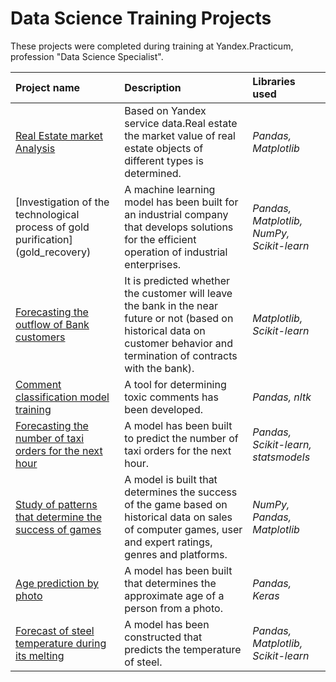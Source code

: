 # Data Science Training Projects

These projects were completed during training at Yandex.Practicum, profession "Data Science Specialist".

| Project name | Description | Libraries used |
| :---------------------- | :---------------------- | :---------------------- |
| [Real Estate market Analysis](real_estate_market_analysis) | Based on Yandex service data.Real estate the market value of real estate objects of different types is determined.| *Pandas, Matplotlib* |
| [Investigation of the technological process of gold purification] (gold_recovery) | A machine learning model has been built for an industrial company that develops solutions for the efficient operation of industrial enterprises.| *Pandas, Matplotlib, NumPy, Scikit-learn* |
| [Forecasting the outflow of Bank customers](bank_customer_outflow) | It is predicted whether the customer will leave the bank in the near future or not (based on historical data on customer behavior and termination of contracts with the bank). | *Matplotlib, Scikit-learn* |
| [Comment classification model training](text_analysis) | A tool for determining toxic comments has been developed. | *Pandas, nltk* |
| [Forecasting the number of taxi orders for the next hour](taxi_orders) | A model has been built to predict the number of taxi orders for the next hour. | *Pandas, Scikit-learn, statsmodels* |
| [Study of patterns that determine the success of games](computer_games) | A model is built that determines the success of the game based on historical data on sales of computer games, user and expert ratings, genres and platforms. | *NumPy, Pandas, Matplotlib* |
| [Age prediction by photo](computer_vision) | A model has been built that determines the approximate age of a person from a photo. | *Pandas, Keras* |
| [Forecast of steel temperature during its melting](steel_temperature) | A model has been constructed that predicts the temperature of steel. | *Pandas, Matplotlib, Scikit-learn* |
